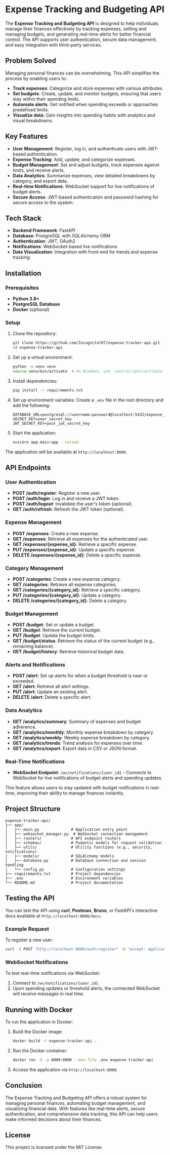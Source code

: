 # Expense Tracking and Budgeting API

The **Expense Tracking and Budgeting API** is designed to help individuals manage their finances effectively by tracking expenses, setting and managing budgets, and generating real-time alerts for better financial control. The API supports user authentication, secure data management, and easy integration with third-party services.

## Problem Solved

Managing personal finances can be overwhelming. This API simplifies the process by enabling users to:

- **Track expenses**: Categorize and store expenses with various attributes.
- **Set budgets**: Create, update, and monitor budgets, ensuring that users stay within their spending limits.
- **Automate alerts**: Get notified when spending exceeds or approaches predefined limits.
- **Visualize data**: Gain insights into spending habits with analytics and visual breakdowns.

## Key Features

- **User Management**: Register, log in, and authenticate users with JWT-based authentication.
- **Expense Tracking**: Add, update, and categorize expenses.
- **Budget Management**: Set and adjust budgets, track expenses against limits, and receive alerts.
- **Data Analytics**: Summarize expenses, view detailed breakdowns by category, and export data.
- **Real-time Notifications**: WebSocket support for live notifications of budget alerts.
- **Secure Access**: JWT-based authentication and password hashing for secure access to the system.

## Tech Stack

- **Backend Framework**: FastAPI
- **Database**: PostgreSQL with SQLAlchemy ORM
- **Authentication**: JWT, OAuth2
- **Notifications**: WebSocket-based live notifications
- **Data Visualization**: Integration with front-end for trends and expense tracking

## Installation

### Prerequisites

- **Python 3.8+**
- **PostgreSQL Database**
- **Docker** (optional)

### Setup

1. Clone the repository:
   ```bash
   git clone https://github.com/Incognitol07/expense-tracker-api.git
   cd expense-tracker-api
   ```

2. Set up a virtual environment:
   ```bash
   python -m venv venv
   source venv/bin/activate  # On Windows, use `venv\Scripts\activate`
   ```

3. Install dependencies:
   ```bash
   pip install -r requirements.txt
   ```

4. Set up environment variables:
   Create a `.env` file in the root directory and add the following:
   ```plaintext
   DATABASE_URL=postgresql://username:password@localhost:5432/expense_tracker
   SECRET_KEY=your_secret_key
   JWT_SECRET_KEY=your_jwt_secret_key
   ```

5. Start the application:
   ```bash
   uvicorn app.main:app --reload
   ```

The application will be available at `http://localhost:8000`.

## API Endpoints

### User Authentication

- **POST /auth/register**: Register a new user.
- **POST /auth/login**: Log in and receive a JWT token.
- **POST /auth/logout**: Invalidate the user's token (optional).
- **GET /auth/refresh**: Refresh the JWT token (optional).

### Expense Management

- **POST /expenses**: Create a new expense.
- **GET /expenses**: Retrieve all expenses for the authenticated user.
- **GET /expenses/{expense_id}**: Retrieve a specific expense.
- **PUT /expenses/{expense_id}**: Update a specific expense.
- **DELETE /expenses/{expense_id}**: Delete a specific expense.

### Category Management

- **POST /categories**: Create a new expense category.
- **GET /categories**: Retrieve all expense categories.
- **GET /categories/{category_id}**: Retrieve a specific category.
- **PUT /categories/{category_id}**: Update a category.
- **DELETE /categories/{category_id}**: Delete a category.

### Budget Management

- **POST /budget**: Set or update a budget.
- **GET /budget**: Retrieve the current budget.
- **PUT /budget**: Update the budget limits.
- **GET /budget/status**: Retrieve the status of the current budget (e.g., remaining balance).
- **GET /budget/history**: Retrieve historical budget data.

### Alerts and Notifications

- **POST /alert**: Set up alerts for when a budget threshold is near or exceeded.
- **GET /alert**: Retrieve all alert settings.
- **PUT /alert**: Update an existing alert.
- **DELETE /alert**: Delete a specific alert.

### Data Analytics

- **GET /analytics/summary**: Summary of expenses and budget adherence.
- **GET /analytics/monthly**: Monthly expense breakdown by category.
- **GET /analytics/weekly**: Weekly expense breakdown by category.
- **GET /analytics/trends**: Trend analysis for expenses over time.
- **GET /analytics/export**: Export data in CSV or JSON format.

### Real-Time Notifications

- **WebSocket Endpoint**: `/ws/notifications/{user_id}` - Connects to WebSocket for live notifications of budget alerts and spending updates.

This feature allows users to stay updated with budget notifications in real-time, improving their ability to manage finances instantly.

## Project Structure

```plaintext
expense-tracker-api/
├── app/
│   ├── main.py              # Application entry point
│   ├── websocket_manager.py  # WebSocket connection management
│   ├── routers/             # API endpoint routers
│   ├── schemas/             # Pydantic models for request validation
│   ├── utils/               # Utility functions (e.g., security, notifications)
│   ├── models/              # SQLAlchemy models
│   ├── database.py          # Database connection and session handling
│   └── config.py            # Configuration settings
├── requirements.txt         # Project dependencies
├── .env                     # Environment variables
└── README.md                # Project documentation
```

## Testing the API

You can test the API using **curl**, **Postman**, **Bruno**, or FastAPI's interactive docs available at `http://localhost:8000/docs`.

### Example Request

To register a new user:

```bash
curl -X POST "http://localhost:8000/auth/register" -H "accept: application/json" -H "Content-Type: application/json" -d '{"username": "testuser", "password": "password123"}'
```

### WebSocket Notifications

To test real-time notifications via WebSocket:

1. Connect to `/ws/notifications/{user_id}`.
2. Upon spending updates or threshold alerts, the connected WebSocket will receive messages in real time.

## Running with Docker

To run the application in Docker:

1. Build the Docker image:
   ```bash
   docker build -t expense-tracker-api .
   ```

2. Run the Docker container:
   ```bash
   docker run -d -p 8000:8000 --env-file .env expense-tracker-api
   ```

3. Access the application via `http://localhost:8000`.

## Conclusion

The Expense Tracking and Budgeting API offers a robust system for managing personal finances, automating budget management, and visualizing financial data. With features like real-time alerts, secure authentication, and comprehensive data tracking, this API can help users make informed decisions about their finances.

## License

This project is licensed under the MIT License.